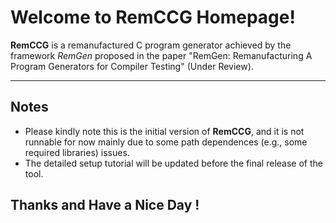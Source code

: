 # Welcome to RemCCG Homepage!

**RemCCG** is a remanufactured C program generator achieved by the framework *RemGen* proposed in the paper "RemGen: Remanufacturing A Program Generators for Compiler Testing" (Under Review).

----
## Notes
* Please kindly note this is the initial version of **RemCCG**, and it is not runnable for now mainly due to some path dependences (e.g., some required libraries) issues.
* The detailed setup tutorial will be updated before the final release of the tool.

## Thanks and Have a Nice Day !
